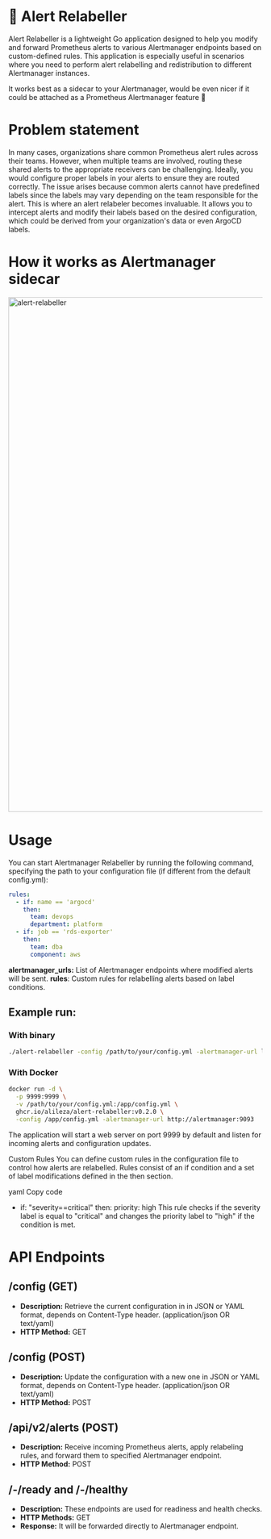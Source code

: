 # 🚀 Alert Relabeller

Alert Relabeller is a lightweight Go application designed to help you modify and forward Prometheus alerts to various Alertmanager endpoints based on custom-defined rules. This application is especially useful in scenarios where you need to perform alert relabelling and redistribution to different Alertmanager instances.

It works best as a sidecar to your Alertmanager, would be even nicer if it could be attached as a Prometheus Alertmanager feature 🤞

# Problem statement

In many cases, organizations share common Prometheus alert rules across their teams. However, when multiple teams are involved, routing these shared alerts to the appropriate receivers can be challenging. Ideally, you would configure proper labels in your alerts to ensure they are routed correctly. The issue arises because common alerts cannot have predefined labels since the labels may vary depending on the team responsible for the alert. This is where an alert relabeler becomes invaluable. It allows you to intercept alerts and modify their labels based on the desired configuration, which could be derived from your organization's data or even ArgoCD labels.

# How it works as Alertmanager sidecar

<img width="1021" alt="alert-relabeller" src="https://github.com/alileza/alert-relabeller/assets/1962129/45cd08ec-abff-4c2b-81c5-8cb04dd8ba3b">



# Usage

You can start Alertmanager Relabeller by running the following command, specifying the path to your configuration file (if different from the default config.yml):

```yaml
rules:
  - if: name == 'argocd'
    then: 
      team: devops
      department: platform
  - if: job == 'rds-exporter'
    then: 
      team: dba
      component: aws
```


**alertmanager_urls:** List of Alertmanager endpoints where modified alerts will be sent.
**rules**: Custom rules for relabelling alerts based on label conditions.

## Example run:

### With binary

```sh
./alert-relabeller -config /path/to/your/config.yml -alertmanager-url localhost:9093 -port 9999
```

### With Docker

```sh
docker run -d \
  -p 9999:9999 \
  -v /path/to/your/config.yml:/app/config.yml \
  ghcr.io/alileza/alert-relabeller:v0.2.0 \
  -config /app/config.yml -alertmanager-url http://alertmanager:9093
```

The application will start a web server on port 9999 by default and listen for incoming alerts and configuration updates.

Custom Rules
You can define custom rules in the configuration file to control how alerts are relabelled. Rules consist of an if condition and a set of label modifications defined in the then section.


yaml
Copy code
- if: "severity==critical"
  then:
    priority: high
This rule checks if the severity label is equal to "critical" and changes the priority label to "high" if the condition is met.

# API Endpoints

## /config (GET)
- **Description:** Retrieve the current configuration in in JSON or YAML format, depends on Content-Type header. (application/json OR text/yaml)
- **HTTP Method:** GET

## /config (POST)
- **Description:** Update the configuration with a new one in JSON or YAML format, depends on Content-Type header. (application/json OR text/yaml)
- **HTTP Method:** POST

## /api/v2/alerts (POST)
- **Description:** Receive incoming Prometheus alerts, apply relabeling rules, and forward them to specified Alertmanager endpoint.
- **HTTP Method:** POST

## /-/ready and /-/healthy
- **Description:** These endpoints are used for readiness and health checks.
- **HTTP Methods:** GET
- **Response:** It will be forwarded directly to Alertmanager endpoint.
